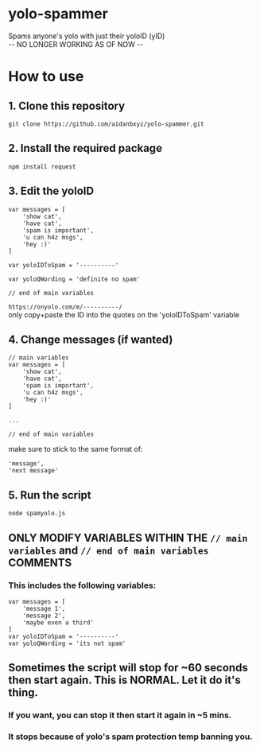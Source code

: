 # yolo-spammer
 Spams anyone's yolo with just their yoloID (yID)  
 -- NO LONGER WORKING AS OF NOW --

# How to use
## 1. Clone this repository  
 `git clone https://github.com/aidanbxyz/yolo-spammer.git`  
## 2. Install the required package  
 ```
npm install request
 ```
## 3. Edit the yoloID  
 ```// main variables
 var messages = [
     'show cat',
     'have cat',
     'spam is important',
     'u can h4z msgs',
     'hey :)'
 ]
 
 var yoloIDToSpam = '----------'
 
 var yoloQWording = 'definite no spam'
 
 // end of main variables
 ```
 `https://onyolo.com/m/----------/`  
 only copy+paste the ID into the quotes on the 'yoloIDToSpam' variable  
## 4. Change messages (if wanted)  
 ```
 // main variables
 var messages = [
     'show cat',
     'have cat',
     'spam is important',
     'u can h4z msgs',
     'hey :)'
 ]
 
 ...
 
 // end of main variables
 ```
 make sure to stick to the same format of:  
 ```
 'message',
 'next message'
 ```
## 5. Run the script
 `node spamyolo.js`  
  
    
      
 ## ONLY MODIFY VARIABLES WITHIN THE `// main variables` and `// end of main variables` COMMENTS  
 ### This includes the following variables:
 ```
 var messages = [
     'message 1',
     'message 2',
     'maybe even a third'
 ]
 var yoloIDToSpam = '----------'
 var yoloQWording = 'its not spam'
 ```
   
     
       
 ## Sometimes the script will stop for ~60 seconds then start again. This is NORMAL. Let it do it's thing.  
 ### If you want, you can stop it then start it again in ~5 mins.  
 ### It stops because of yolo's spam protection temp banning you.  
